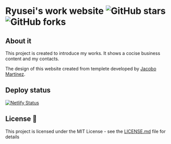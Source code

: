# Ryusei's work website  ![GitHub stars](https://img.shields.io/github/stars/RyuseiNomi/RyuseiWorkWebsite) ![GitHub forks](https://img.shields.io/github/forks/RyuseiNomi/RyuseiWorkWebsite)

## About it

This project is created to introduce my works. It shows a cocise business content and my contacts.

The design of this website created  from templete developed by [Jacobo Martínez](https://github.com/cobidev).

## Deploy status

[![Netlify Status](https://api.netlify.com/api/v1/badges/227abc01-5b4c-4845-837e-2185d2b8d4bf/deploy-status)](https://app.netlify.com/sites/27ma4-ryusei/deploys)

## License 📄

This project is licensed under the MIT License - see the [LICENSE.md](LICENSE.md) file for details

